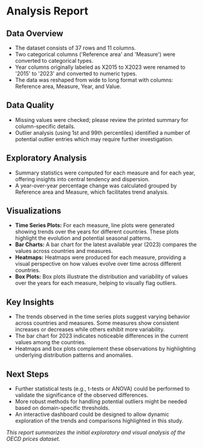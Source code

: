
# Analysis Report

## Data Overview
- The dataset consists of 37 rows and 11 columns.
- Two categorical columns ('Reference area' and 'Measure') were converted to categorical types.
- Year columns originally labeled as X2015 to X2023 were renamed to '2015' to '2023' and converted to numeric types.
- The data was reshaped from wide to long format with columns: Reference area, Measure, Year, and Value.

## Data Quality
- Missing values were checked; please review the printed summary for column-specific details.
- Outlier analysis (using 1st and 99th percentiles) identified a number of potential outlier entries which may require further investigation.

## Exploratory Analysis
- Summary statistics were computed for each measure and for each year, offering insights into central tendency and dispersion.
- A year-over-year percentage change was calculated grouped by Reference area and Measure, which facilitates trend analysis.

## Visualizations
- **Time Series Plots:** For each measure, line plots were generated showing trends over the years for different countries. These plots highlight the evolution and potential seasonal patterns.
- **Bar Charts:** A bar chart for the latest available year (2023) compares the values across countries and measures.
- **Heatmaps:** Heatmaps were produced for each measure, providing a visual perspective on how values evolve over time across different countries.
- **Box Plots:** Box plots illustrate the distribution and variability of values over the years for each measure, helping to visually flag outliers.

## Key Insights
- The trends observed in the time series plots suggest varying behavior across countries and measures. Some measures show consistent increases or decreases while others exhibit more variability.
- The bar chart for 2023 indicates noticeable differences in the current values among the countries.
- Heatmaps and box plots complement these observations by highlighting underlying distribution patterns and anomalies.

## Next Steps
- Further statistical tests (e.g., t-tests or ANOVA) could be performed to validate the significance of the observed differences.
- More robust methods for handling potential outliers might be needed based on domain-specific thresholds.
- An interactive dashboard could be designed to allow dynamic exploration of the trends and comparisons highlighted in this study.

*This report summarizes the initial exploratory and visual analysis of the OECD prices dataset.*
